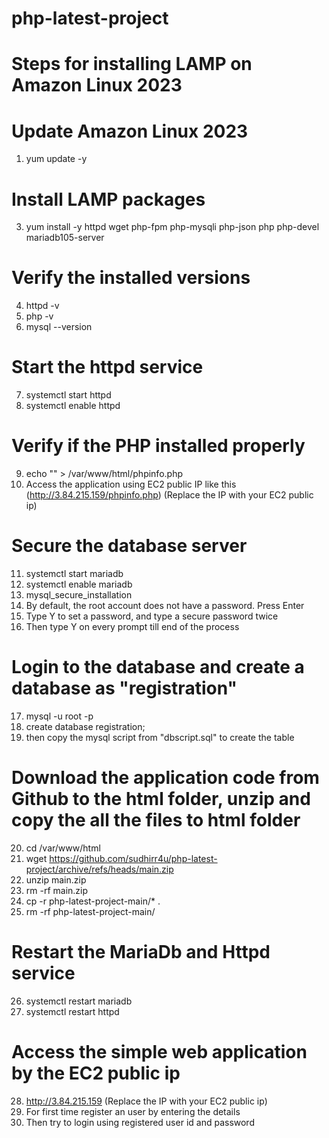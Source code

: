 # php-latest-project

# Steps for installing LAMP on Amazon Linux 2023

# Update Amazon Linux 2023
1. yum update -y

# Install LAMP packages
3. yum install -y httpd wget php-fpm php-mysqli php-json php php-devel mariadb105-server

# Verify the installed versions
4. httpd -v
5. php -v
6. mysql --version

# Start the httpd service
7. systemctl start httpd
8. systemctl enable httpd

# Verify if the PHP installed properly
9. echo "<?php phpinfo(); ?>" > /var/www/html/phpinfo.php
10. Access the application using EC2 public IP like this (http://3.84.215.159/phpinfo.php) (Replace the IP with your EC2 public ip)

# Secure the database server
11. systemctl start mariadb
12. systemctl enable mariadb
13. mysql_secure_installation
14. By default, the root account does not have a password. Press Enter
15. Type Y to set a password, and type a secure password twice
16. Then type Y on every prompt till end of the process

# Login to the database and create a database as "registration"
17. mysql -u root -p
18. create database registration;
19. then copy the mysql script from "dbscript.sql" to create the table

# Download the application code from Github to the html folder, unzip and copy the all the files to html folder
20. cd /var/www/html
21. wget https://github.com/sudhirr4u/php-latest-project/archive/refs/heads/main.zip
22. unzip main.zip
23. rm -rf main.zip
24. cp -r php-latest-project-main/* .
25. rm -rf php-latest-project-main/

# Restart the MariaDb and Httpd service
26. systemctl restart mariadb
27. systemctl restart httpd

# Access the simple web application by the EC2 public ip
28. http://3.84.215.159 (Replace the IP with your EC2 public ip)
29. For first time register an user by entering the details
30. Then try to login using registered user id and password
